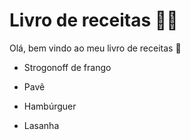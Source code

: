 # Livro de receitas :man_cook:

Olá, bem vindo ao meu livro de receitas :wave:

- Strogonoff de frango

- Pavê
- Hambúrguer 
- Lasanha


